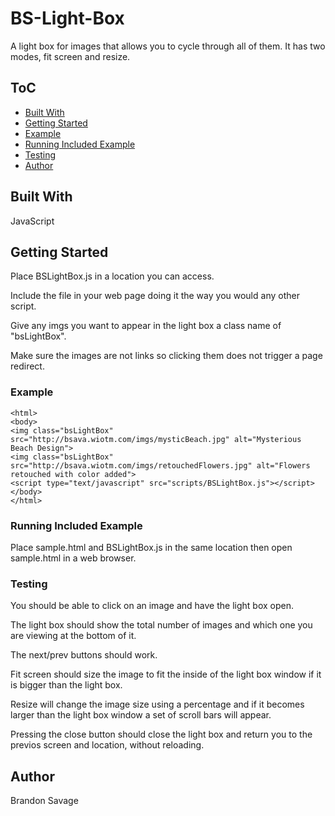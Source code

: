 # BS-Light-Box
A light box for images that allows you to cycle through all of them. It has two modes, fit screen and resize.

## ToC
* [Built With](#built-with)
* [Getting Started](#getting-started)
* [Example](#example)
* [Running Included Example](#running-included-example)
* [Testing](#testing)
* [Author](#auther)

## Built With
JavaScript

## Getting Started
Place BSLightBox.js in a location you can access.

Include the file in your web page doing it the way you would any other script.

Give any imgs you want to appear in the light box a class name of "bsLightBox".

Make sure the images are not links so clicking them does not trigger a page redirect.

### Example
```
<html>
<body>
<img class="bsLightBox" src="http://bsava.wiotm.com/imgs/mysticBeach.jpg" alt="Mysterious Beach Design">
<img class="bsLightBox" src="http://bsava.wiotm.com/imgs/retouchedFlowers.jpg" alt="Flowers retouched with color added">
<script type="text/javascript" src="scripts/BSLightBox.js"></script>
</body>
</html>
```

### Running Included Example
Place sample.html and BSLightBox.js in the same location then open sample.html in a web browser.

### Testing
You should be able to click on an image and have the light box open.

The light box should show the total number of images and which one you are viewing at the bottom of it.

The next/prev buttons should work.

Fit screen should size the image to fit the inside of the light box window if it is bigger than the light box.

Resize will change the image size using a percentage and if it becomes larger than the light box window a set of scroll bars will appear.

Pressing the close button should close the light box and return you to the previos screen and location, without reloading.

## Author
Brandon Savage